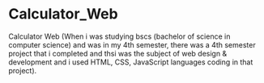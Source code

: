 # Calculator_Web
Calculator Web (When i was studying bscs (bachelor of science in computer science) and was in my 4th semester, there was a 4th semester project that i completed and thsi was the subject of web design &amp; development and i used HTML, CSS, JavaScript languages coding in that project).
